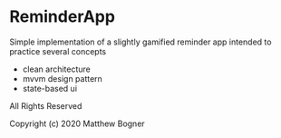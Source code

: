 # ReminderApp

Simple implementation of a slightly gamified reminder app intended to practice several concepts
 - clean architecture
 - mvvm design pattern
 - state-based ui

All Rights Reserved

Copyright (c) 2020 Matthew Bogner
